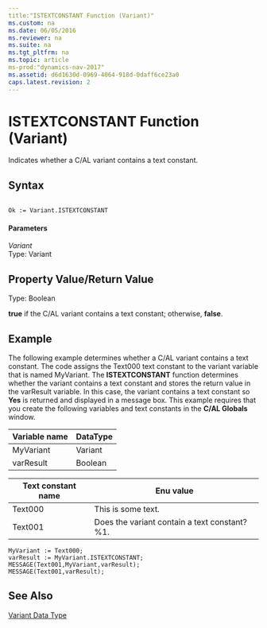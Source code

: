 ```yaml
---
title:"ISTEXTCONSTANT Function (Variant)"
ms.custom: na
ms.date: 06/05/2016
ms.reviewer: na
ms.suite: na
ms.tgt_pltfrm: na
ms.topic: article
ms-prod:"dynamics-nav-2017"
ms.assetid: d6d1630d-0969-4064-918d-0daff6ce23a0
caps.latest.revision: 2
---
```

# ISTEXTCONSTANT Function (Variant)
Indicates whether a C\/AL variant contains a text constant.  
  
## Syntax  
  
```  
  
Ok := Variant.ISTEXTCONSTANT  
```  
  
#### Parameters  
 *Variant*  
 Type: Variant  
  
## Property Value\/Return Value  
 Type: Boolean  
  
 **true** if the C\/AL variant contains a text constant; otherwise, **false**.  
  
## Example  
 The following example determines whether a C\/AL variant contains a text constant. The code assigns the Text000 text constant to the variant variable that is named MyVariant. The **ISTEXTCONSTANT** function determines whether the variant contains a text constant and stores the return value in the varResult variable. In this case, the variant contains a text constant so **Yes** is returned and displayed in a message box. This example requires that you create the following variables and text constants in the **C\/AL Globals** window.  
  
|Variable name|DataType|  
|-------------------|--------------|  
|MyVariant|Variant|  
|varResult|Boolean|  
  
|Text constant name|Enu value|  
|------------------------|---------------|  
|Text000|This is some text.|  
|Text001|Does the variant contain a text constant? %1.|  
  
```  
MyVariant := Text000;  
varResult := MyVariant.ISTEXTCONSTANT;  
MESSAGE(Text001,MyVariant,varResult);  
MESSAGE(Text001,varResult);  
```  
  
## See Also  
 [Variant Data Type](Variant-Data-Type.md)